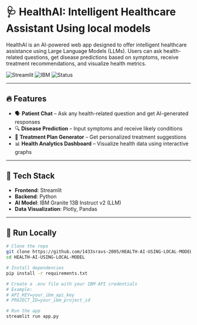 # 🩺 HealthAI: Intelligent Healthcare Assistant Using local models 

HealthAI is an AI-powered web app designed to offer intelligent healthcare assistance using Large Language Models (LLMs). Users can ask health-related questions, get disease predictions based on symptoms, receive treatment recommendations, and visualize health metrics.

![Streamlit](https://img.shields.io/badge/Built%20with-Streamlit-orange?style=for-the-badge&logo=streamlit)
![IBM](https://img.shields.io/badge/Powered%20by-IBM%20Granite-blue?style=for-the-badge&logo=ibm)
![Status](https://img.shields.io/badge/Status-Under%20Development-yellow?style=for-the-badge)

---

## 🔥 Features

- 🗣️ **Patient Chat** – Ask any health-related question and get AI-generated responses
- 🔍 **Disease Prediction** – Input symptoms and receive likely conditions
- 💊 **Treatment Plan Generator** – Get personalized treatment suggestions
- 📊 **Health Analytics Dashboard** – Visualize health data using interactive graphs

---

## 🧠 Tech Stack

- **Frontend**: Streamlit
- **Backend**: Python
- **AI Model**: IBM Granite 13B Instruct v2 (LLM)
- **Data Visualization**: Plotly, Pandas

---

## 🚀 Run Locally

```bash
# Clone the repo
git clone https://github.com/1433sravs-2005/HEALTH-AI-USING-LOCAL-MODEL.git
cd HEALTH-AI-USING-LOCAL-MODEL

# Install dependencies
pip install -r requirements.txt

# Create a .env file with your IBM API credentials
# Example:
# API_KEY=your_ibm_api_key
# PROJECT_ID=your_ibm_project_id

# Run the app
streamlit run app.py
